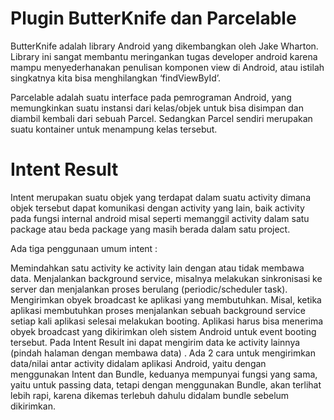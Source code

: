 # Plugin ButterKnife dan Parcelable
ButterKnife adalah library Android yang dikembangkan oleh Jake Wharton. Library ini sangat membantu meringankan tugas developer android karena mampu menyederhanakan penulisan komponen view di Android, atau istilah singkatnya kita bisa menghilangkan ‘findViewById’.

Parcelable adalah suatu interface pada pemrograman Android, yang memungkinkan suatu instansi dari kelas/objek untuk bisa disimpan dan diambil kembali dari sebuah Parcel. Sedangkan Parcel sendiri merupakan suatu kontainer untuk menampung kelas tersebut.

# Intent Result
Intent merupakan suatu objek yang terdapat dalam suatu activity dimana objek tersebut dapat komunikasi dengan activity yang lain, baik activity pada fungsi internal android misal seperti memanggil activity dalam satu package atau beda package yang masih berada dalam satu project.

Ada tiga penggunaan umum intent :

Memindahkan satu activity ke activity lain dengan atau tidak membawa data.
Menjalankan background service, misalnya melakukan sinkronisasi ke server dan menjalankan proses berulang (periodic/scheduler task).
Mengirimkan obyek broadcast ke aplikasi yang membutuhkan. Misal, ketika aplikasi membutuhkan proses menjalankan sebuah background service setiap kali aplikasi selesai melakukan booting. Aplikasi harus bisa menerima obyek broadcast yang dikirimkan oleh sistem Android untuk event booting tersebut.
Pada Intent Result ini dapat mengirim data ke activity lainnya (pindah halaman dengan membawa data) . Ada 2 cara untuk mengirimkan data/nilai antar activity didalam aplikasi Android, yaitu dengan menggunakan Intent dan Bundle, keduanya mempunyai fungsi yang sama, yaitu untuk passing data, tetapi dengan menggunakan Bundle, akan terlihat lebih rapi, karena dikemas terlebuh dahulu didalam bundle sebelum dikirimkan.
